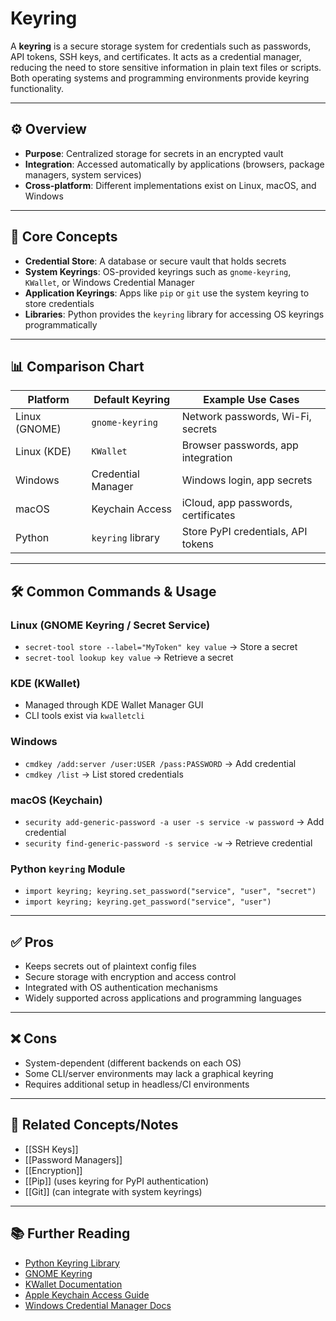 # Keyring

A **keyring** is a secure storage system for credentials such as passwords, API tokens, SSH keys, and certificates. It acts as a credential manager, reducing the need to store sensitive information in plain text files or scripts. Both operating systems and programming environments provide keyring functionality.

---

## ⚙️ Overview

- **Purpose**: Centralized storage for secrets in an encrypted vault  
- **Integration**: Accessed automatically by applications (browsers, package managers, system services)  
- **Cross-platform**: Different implementations exist on Linux, macOS, and Windows  

---

## 🧠 Core Concepts

- **Credential Store**: A database or secure vault that holds secrets  
- **System Keyrings**: OS-provided keyrings such as `gnome-keyring`, `KWallet`, or Windows Credential Manager  
- **Application Keyrings**: Apps like `pip` or `git` use the system keyring to store credentials  
- **Libraries**: Python provides the `keyring` library for accessing OS keyrings programmatically  

---

## 📊 Comparison Chart

| Platform        | Default Keyring           | Example Use Cases                  |
|-----------------|---------------------------|------------------------------------|
| Linux (GNOME)   | `gnome-keyring`           | Network passwords, Wi-Fi, secrets  |
| Linux (KDE)     | `KWallet`                 | Browser passwords, app integration |
| Windows         | Credential Manager        | Windows login, app secrets         |
| macOS           | Keychain Access           | iCloud, app passwords, certificates|
| Python          | `keyring` library         | Store PyPI credentials, API tokens |

---

## 🛠️ Common Commands & Usage

### Linux (GNOME Keyring / Secret Service)
- `secret-tool store --label="MyToken" key value` → Store a secret  
- `secret-tool lookup key value` → Retrieve a secret  

### KDE (KWallet)
- Managed through KDE Wallet Manager GUI  
- CLI tools exist via `kwalletcli`  

### Windows
- `cmdkey /add:server /user:USER /pass:PASSWORD` → Add credential  
- `cmdkey /list` → List stored credentials  

### macOS (Keychain)
- `security add-generic-password -a user -s service -w password` → Add credential  
- `security find-generic-password -s service -w` → Retrieve credential  

### Python `keyring` Module
- `import keyring; keyring.set_password("service", "user", "secret")`  
- `import keyring; keyring.get_password("service", "user")`  

---

## ✅ Pros

- Keeps secrets out of plaintext config files  
- Secure storage with encryption and access control  
- Integrated with OS authentication mechanisms  
- Widely supported across applications and programming languages  

---

## ❌ Cons

- System-dependent (different backends on each OS)  
- Some CLI/server environments may lack a graphical keyring  
- Requires additional setup in headless/CI environments  

---

## 🔗 Related Concepts/Notes

- [[SSH Keys]]  
- [[Password Managers]]  
- [[Encryption]]  
- [[Pip]] (uses keyring for PyPI authentication)  
- [[Git]] (can integrate with system keyrings)  

---

## 📚 Further Reading

- [Python Keyring Library](https://pypi.org/project/keyring/)  
- [GNOME Keyring](https://wiki.gnome.org/Projects/GnomeKeyring)  
- [KWallet Documentation](https://userbase.kde.org/KDE_Wallet_Manager)  
- [Apple Keychain Access Guide](https://support.apple.com/guide/keychain-access/welcome/mac)  
- [Windows Credential Manager Docs](https://learn.microsoft.com/en-us/windows/security/identity-protection/credential-guard/credential-manager)  
